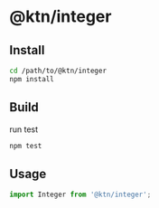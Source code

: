 # @ktn/integer

## Install

```bash
cd /path/to/@ktn/integer
npm install
```

## Build

run test

```bash
npm test
```

## Usage


```javascript
import Integer from '@ktn/integer';
```

